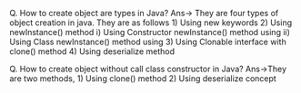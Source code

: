 Q. How to create object are types in Java? 
Ans-> They are four types of object creation in java. They are as follows 
      1) Using new keywords 
      2) Using newInstance() method 
          i) Using Constructor newInstance() method using 
          ii) Using Class newInstance() method using 
      3) Using Clonable interface with clone() method 
      4) Using deserialize method 
      
Q. How to create object without call class constructor in Java? 
Ans->They are two methods, 
      1) Using clone() method 
      2) Using deserialize concept